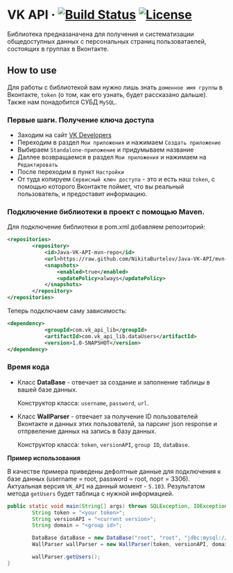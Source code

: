 # VK API &middot; [![Build Status](https://travis-ci.org/NikitaBurtelov/Java-VK-API.svg?branch=master)](https://travis-ci.org/NikitaBurtelov/Java-VK-API) [![License](https://img.shields.io/badge/License-Apache%202.0-blue.svg)](https://opensource.org/licenses/Apache-2.0)

Библиотека предназаначена для получения и систематизации общедоступных данных с персональных страниц пользоватаелей, состоящих в группах в Вконтакте. 

## How to use

Для работы с библиотекой вам нужно лишь знать `доменное имя группы` в Вконтакте, `token` (о том, как его узнать, будет рассказано дальше). Также нам понадобится СУБД `MySQL`.


### Первые шаги. Получение ключа доступа

- Заходим на сайт [VK Developers](https://vk.com/dev)
- Переходим в раздел `Мои приложения` и нажимаем `Создать приложение`
- Выбираем `Standalone-приложение` и придумываем название
- Даллее возвращаемся в раздел `Мои приложения` и нажимаем на `Редактировать`
- После переходим в пункт `Настройки`
- От туда копируем `Сервисный ключ доступа` - это и есть наш `token`, с помощью которого Вконтакте поймет, что вы реальный пользователь, и предоставит информацию.


### Подключение библиотеки в проект с помощью Maven.

Для подключение библиотеки в pom.xml добавляем репозиторий:

```xml
<repositories>
        <repository>
            <id>Java-VK-API-mvn-repo</id>
            <url>https://raw.github.com/NikitaBurtelov/Java-VK-API/mvn-repo/</url>
            <snapshots>
                <enabled>true</enabled>
                <updatePolicy>always</updatePolicy>
            </snapshots>
        </repository>
</repositories>
```

Теперь подключаем саму зависимость:

```xml
<dependency>
            <groupId>com.vk_api_lib</groupId>
            <artifactId>com.vk_api_lib.dataUsers</artifactId>
            <version>1.0-SNAPSHOT</version>
</dependency>
```

### Время кода

- Класс **DataBase** - отвечает за создание и заполнение таблицы в вашей базе данных.
  
  Конструктор класса: `username`, `password`, `url`.

- Класс **WallParser** - отвечает за получение ID пользователей Вконтакте и данных этих пользователй, за парсинг json response и отпрвеление данных на запись в базу данных.

  Конструктор класса: `token`, `versionAPI`, `group ID`, `dataBase`.

**Пример использования**

В качестве примера приведены дефолтные данные для подключения к базе данных (username = root, password = root, порт = 3306).
Актуальная версия `VK_API` на данный момент - `5.103`.
Результатом метода `getUsers` будет таблица с нужной информацией.

```Java
public static void main(String[] args) throws SQLException, IOException, ClassNotFoundException {
        String token = "<your token>";
        String versionAPI = "<current version>";
        String domain = "<group id>";

        DataBase dataBase = new DataBase("root", "root", "jdbc:mysql://localhost:3306/test?useSSL=false");
        WallParser wallParser = new WallParser(token, versionAPI, domain, dataBase);

        wallParser.getUsers();
}
```
